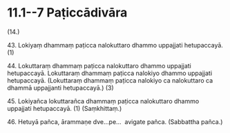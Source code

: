 

# 11.1--7 Paṭiccādivāra



(14.)

43\. Lokiyaṃ dhammaṃ paṭicca nalokuttaro dhammo uppajjati hetupaccayā. (1)

44\. Lokuttaraṃ dhammaṃ paṭicca nalokuttaro dhammo uppajjati hetupaccayā. Lokuttaraṃ dhammaṃ paṭicca nalokiyo dhammo uppajjati hetupaccayā. (Lokuttaraṃ dhammaṃ paṭicca nalokiyo ca nalokuttaro ca dhammā uppajjanti hetupaccayā.) (3)

45\. Lokiyañca lokuttarañca dhammaṃ paṭicca nalokuttaro dhammo uppajjati hetupaccayā. (1) (Saṃkhittaṃ.)

46\. Hetuyā pañca, ārammaṇe dve…pe…  avigate pañca. (Sabbattha pañca.)



